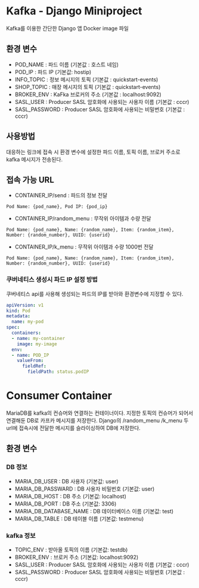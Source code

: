 # Kafka - Django Miniproject
Kafka를 이용한 간단한 Django 앱 Docker image 파일

## 환경 변수
- POD_NAME : 파드 이름 (기본값 : 호스트 네임)
- POD_IP : 파드 IP (기본값: hostip)
- INFO_TOPIC : 정보 메시지의 토픽 (기본값 : quickstart-events)
- SHOP_TOPIC : 매장 메시지의 토픽 (기본값 : quickstart-events)
- BROKER_ENV : KaFka 브로커의 주소 (기본값 : localhost:9092)
- SASL_USER : Producer SASL 암호화에 사용되는 사용자 이름 (기본값 : cccr)
- SASL_PASSWORD : Producer SASL 암호화에 사용되는 비밀번호 (기본값 : cccr)

## 사용방법
대응하는 링크에 접속 시 환경 변수에 설정한 파드 이름, 토픽 이름, 브로커 주소로 kafka 메시지가 전송된다.

## 접속 가능 URL
- CONTAINER_IP/send : 파드의 정보 전달
```Plain Text
Pod Name: {pod_name}, Pod IP: {pod_ip}
```

- CONTAINER_IP/random_menu : 무작위 아이템과 수량 전달
```Plain Text
Pod Name: {pod_name}, Name: {random_name}, Item: {random_item}, Number: {random_number}, UUID: {userid}
```

- CONTAINER_IP/k_menu : 무작위 아이템과 수량 1000번 전달
```Plain Text
Pod Name: {pod_name}, Name: {random_name}, Item: {random_item}, Number: {random_number}, UUID: {userid}
```

### 쿠버네티스 생성시 파드 IP 설정 방법
쿠버네티스 api를 사용해 생성되는 파드의 IP를 받아와 환경변수에 지정할 수 있다.
```YAML
apiVersion: v1
kind: Pod
metadata:
  name: my-pod
spec:
  containers:
  - name: my-container
    image: my-image
  env:
  - name: POD_IP
    valueFrom:
      fieldRef:
        fieldPath: status.podIP
```

# Consumer Container
MariaDB를 kafka의 컨슈머와 연결하는 컨테이너이다.
지정한 토픽의 컨슈머가 되어서 연결해둔 DB로 카프카 메시지를 저장한다.
Django의 /random_menu /k_menu 두 url에 접속시에 전달한 메시지를 슬라이싱하여 DB에 저장한다.


## 환경 변수
### DB 정보
- MARIA_DB_USER : DB 사용자 (기본값: user)
- MARIA_DB_PASSWARD : DB 사용자 비밀번호 (기본값: user)
- MARIA_DB_HOST : DB 주소 (기본값: localhost)
- MARIA_DB_PORT : DB 주소 (기본값: 3306)
- MARIA_DB_DATABASE_NAME : DB 데이터베이스 이름 (기본값: test)
- MARIA_DB_TABLE : DB 테이블 이름 (기본값: testmenu)

### kafka 정보
- TOPIC_ENV : 받아올 토픽의 이름 (기본값: testdb)
- BROKER_ENV : 브로커 주소 (기본값:  localhost:9092)
- SASL_USER : Producer SASL 암호화에 사용되는 사용자 이름 (기본값 : cccr)
- SASL_PASSWORD : Producer SASL 암호화에 사용되는 비밀번호 (기본값 : cccr)

